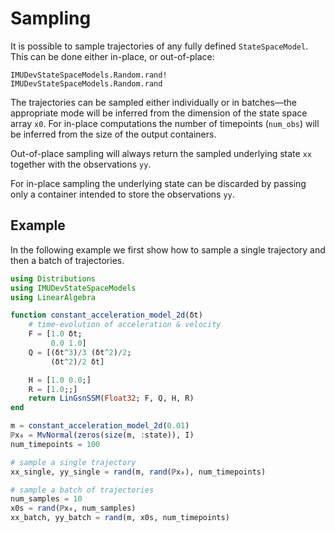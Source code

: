 # Sampling

It is possible to sample trajectories of any fully defined `StateSpaceModel`. This can be done either in-place, or out-of-place:

```@docs
IMUDevStateSpaceModels.Random.rand!
IMUDevStateSpaceModels.Random.rand
```

The trajectories can be sampled either individually or in batches—the appropriate mode will be inferred from the dimension of the state space array `x0`. For in-place computations the number of timepoints (`num_obs`) will be inferred from the size of the output containers.

Out-of-place sampling will always return the sampled underlying state `xx` together with the observations `yy`.

For in-place sampling the underlying state can be discarded by passing only a container intended to store the observations `yy`.

## Example

In the following example we first show how to sample a single trajectory and then a batch of trajectories.

```julia
using Distributions
using IMUDevStateSpaceModels
using LinearAlgebra

function constant_acceleration_model_2d(δt)
    # time-evolution of acceleration & velocity
    F = [1.0 δt;
         0.0 1.0]
    Q = [(δt^3)/3 (δt^2)/2;
         (δt^2)/2 δt]

    H = [1.0 0.0;]
    R = [1.0;;]
    return LinGsnSSM(Float32; F, Q, H, R)
end

m = constant_acceleration_model_2d(0.01)
ℙx₀ = MvNormal(zeros(size(m, :state)), I)
num_timepoints = 100

# sample a single trajectory
xx_single, yy_single = rand(m, rand(ℙx₀), num_timepoints)

# sample a batch of trajectories
num_samples = 10
x0s = rand(ℙx₀, num_samples)
xx_batch, yy_batch = rand(m, x0s, num_timepoints)
```
